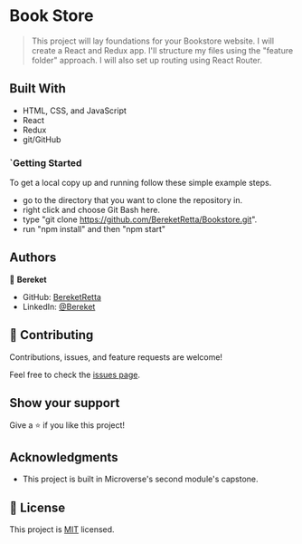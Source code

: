 # Book Store

> This project will lay foundations for your Bookstore website. I will create a React and Redux app. I'll structure my files using the "feature folder" approach. I will also set up routing using React Router.

<!-- ![screenshot](./app_screenshot.png) -->

## Built With

- HTML, CSS, and JavaScript
- React
- Redux
- git/GitHub

<!-- ## Live Demo -->

### `Getting Started
To get a local copy up and running follow these simple example steps.

  - go to the directory that you want to clone the repository in.
  - right click and choose Git Bash here.
  - type "git clone https://github.com/BereketRetta/Bookstore.git".
  - run "npm install" and then "npm start"

## Authors

👤 **Bereket**

- GitHub: [BereketRetta](https://github.com/BereketRetta)
- LinkedIn: [@Bereket](https://www.linkedin.com/in/Bereket-Retta/)


## 🤝 Contributing

Contributions, issues, and feature requests are welcome!

Feel free to check the [issues page](../../issues/).

## Show your support

Give a ⭐️ if you like this project!

## Acknowledgments

- This project is built in Microverse's second module's capstone.

## 📝 License

This project is [MIT](./MIT.md) licensed.
